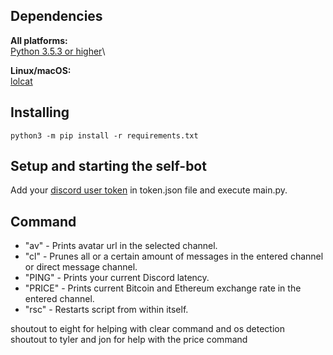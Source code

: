 Dependencies
----------
**All platforms:**\
[Python 3.5.3 or higher](https://www.python.org/downloads/)\

**Linux/macOS:**\
[lolcat](https://github.com/busyloop/lolcat)

Installing
----------

    python3 -m pip install -r requirements.txt

Setup and starting the self-bot
----------

Add your [discord user token](https://github.com/Tyrrrz/DiscordChatExporter/wiki/Obtaining-Token-and-Channel-IDs#how-to-get-user-token) in token.json file and execute main.py.

Command
----------
* "av" - Prints avatar url in the selected channel.
* "cl" - Prunes all or a certain amount of messages in the entered channel or direct message channel.
* "PING" - Prints your current Discord latency.
* "PRICE" - Prints current Bitcoin and Ethereum exchange rate in the entered channel.
* "rsc" - Restarts script from within itself.

shoutout to eight for helping with clear command and os detection\
shoutout to tyler and jon for help with the price command
